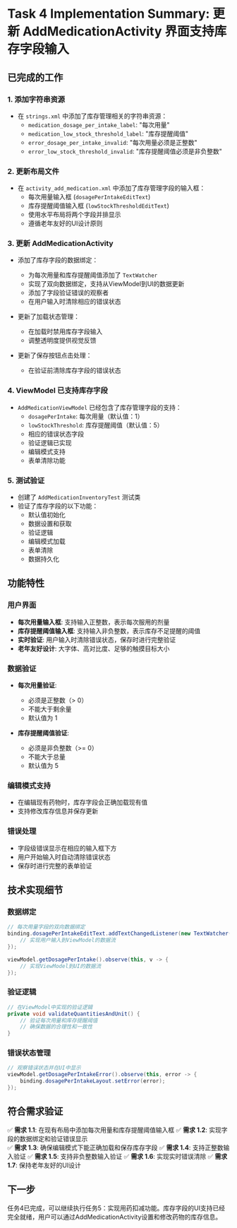# Task 4 Implementation Summary: 更新 AddMedicationActivity 界面支持库存字段输入

## 已完成的工作

### 1. 添加字符串资源
- 在 `strings.xml` 中添加了库存管理相关的字符串资源：
  - `medication_dosage_per_intake_label`: "每次用量"
  - `medication_low_stock_threshold_label`: "库存提醒阈值"
  - `error_dosage_per_intake_invalid`: "每次用量必须是正整数"
  - `error_low_stock_threshold_invalid`: "库存提醒阈值必须是非负整数"

### 2. 更新布局文件
- 在 `activity_add_medication.xml` 中添加了库存管理字段的输入框：
  - 每次用量输入框 (`dosagePerIntakeEditText`)
  - 库存提醒阈值输入框 (`lowStockThresholdEditText`)
  - 使用水平布局将两个字段并排显示
  - 遵循老年友好的UI设计原则

### 3. 更新 AddMedicationActivity
- 添加了库存字段的数据绑定：
  - 为每次用量和库存提醒阈值添加了 `TextWatcher`
  - 实现了双向数据绑定，支持从ViewModel到UI的数据更新
  - 添加了字段验证错误的观察者
  - 在用户输入时清除相应的错误状态

- 更新了加载状态管理：
  - 在加载时禁用库存字段输入
  - 调整透明度提供视觉反馈

- 更新了保存按钮点击处理：
  - 在验证前清除库存字段的错误状态

### 4. ViewModel 已支持库存字段
- `AddMedicationViewModel` 已经包含了库存管理字段的支持：
  - `dosagePerIntake`: 每次用量（默认值：1）
  - `lowStockThreshold`: 库存提醒阈值（默认值：5）
  - 相应的错误状态字段
  - 验证逻辑已实现
  - 编辑模式支持
  - 表单清除功能

### 5. 测试验证
- 创建了 `AddMedicationInventoryTest` 测试类
- 验证了库存字段的以下功能：
  - 默认值初始化
  - 数据设置和获取
  - 验证逻辑
  - 编辑模式加载
  - 表单清除
  - 数据持久化

## 功能特性

### 用户界面
- **每次用量输入框**: 支持输入正整数，表示每次服用的剂量
- **库存提醒阈值输入框**: 支持输入非负整数，表示库存不足提醒的阈值
- **实时验证**: 用户输入时清除错误状态，保存时进行完整验证
- **老年友好设计**: 大字体、高对比度、足够的触摸目标大小

### 数据验证
- **每次用量验证**:
  - 必须是正整数（> 0）
  - 不能大于剩余量
  - 默认值为 1

- **库存提醒阈值验证**:
  - 必须是非负整数（>= 0）
  - 不能大于总量
  - 默认值为 5

### 编辑模式支持
- 在编辑现有药物时，库存字段会正确加载现有值
- 支持修改库存信息并保存更新

### 错误处理
- 字段级错误显示在相应的输入框下方
- 用户开始输入时自动清除错误状态
- 保存时进行完整的表单验证

## 技术实现细节

### 数据绑定
```java
// 每次用量字段的双向数据绑定
binding.dosagePerIntakeEditText.addTextChangedListener(new TextWatcher() {
    // 实现用户输入到ViewModel的数据流
});

viewModel.getDosagePerIntake().observe(this, v -> {
    // 实现ViewModel到UI的数据流
});
```

### 验证逻辑
```java
// 在ViewModel中实现的验证逻辑
private void validateQuantitiesAndUnit() {
    // 验证每次用量和库存提醒阈值
    // 确保数据的合理性和一致性
}
```

### 错误状态管理
```java
// 观察错误状态并在UI中显示
viewModel.getDosagePerIntakeError().observe(this, error -> {
    binding.dosagePerIntakeLayout.setError(error);
});
```

## 符合需求验证

✅ **需求 1.1**: 在现有布局中添加每次用量和库存提醒阈值输入框
✅ **需求 1.2**: 实现字段的数据绑定和验证错误显示  
✅ **需求 1.3**: 确保编辑模式下能正确加载和保存库存字段
✅ **需求 1.4**: 支持正整数输入验证
✅ **需求 1.5**: 支持非负整数输入验证
✅ **需求 1.6**: 实现实时错误清除
✅ **需求 1.7**: 保持老年友好的UI设计

## 下一步
任务4已完成，可以继续执行任务5：实现用药扣减功能。库存字段的UI支持已经完全就绪，用户可以通过AddMedicationActivity设置和修改药物的库存信息。